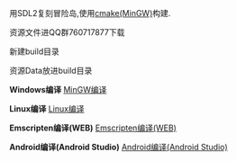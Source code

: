 用SDL2复刻冒险岛,使用[cmake(MinGW)](https://github.com/niXman/mingw-builds-binaries/releases/tag/13.2.0-rt_v11-rev0)构建.

资源文件进QQ群760717877下载

新建build目录

资源Data放进build目录 

**Windows编译**
[MinGW编译](doc/Windows.md)

**Linux编译**
[Linux编译](doc/Linux.md)

**Emscripten编译(WEB)**
[Emscripten编译(WEB)](doc/Emscripten.md)

**Android编译(Android Studio)**
[Android编译(Android Studio)](doc/Android.md)